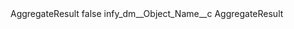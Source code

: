 <?xml version="1.0" encoding="UTF-8"?>
<CustomMetadata xmlns="http://soap.sforce.com/2006/04/metadata" xmlns:xsi="http://www.w3.org/2001/XMLSchema-instance" xmlns:xsd="http://www.w3.org/2001/XMLSchema">
    <label>AggregateResult</label>
    <protected>false</protected>
    <values>
        <field>infy_dm__Object_Name__c</field>
        <value xsi:type="xsd:string">AggregateResult</value>
    </values>
</CustomMetadata>
